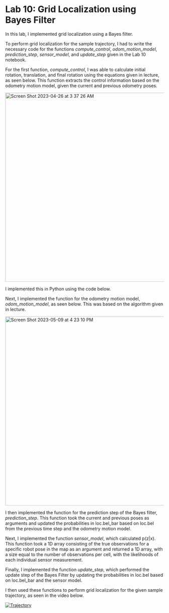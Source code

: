 # Lab 10: Grid Localization using Bayes Filter

In this lab, I implemented grid localization using a Bayes filter.

To perform grid localization for the sample trajectory, I had to write the necessary code for the functions _compute_control_, _odom_motion_model_, _prediction_step_, _sensor_model_, and _update_step_ given in the Lab 10 notebook.

For the first function, _compute_control_, I was able to calculate initial rotation, translation, and final rotation using the equations given in lecture, as seen below. This function extracts the control information based on the odometry motion model, given the current and previous odometry poses.

<img width="600" alt="Screen Shot 2023-04-26 at 3 37 26 AM" src="https://user-images.githubusercontent.com/123786420/234503713-47a9a0ec-d9ed-40c7-9578-dffb16f6e460.png">

I implemented this in Python using the code below.

<script src="https://gist.github.com/sarika2446/4c9110f574824759829811f2e69698ce.js"></script>

Next, I implemented the function for the odometry motion model, _odom_motion_model_, as seen below. This was based on the algorithm given in lecture.

<img width="600" alt="Screen Shot 2023-05-09 at 4 23 10 PM" src="https://github.com/sarika2446/ece4160/assets/123786420/5a3468be-22eb-4cc3-9bed-f89476e6e8db">

<script src="https://gist.github.com/sarika2446/1be1b96fb04b214b71f364c4cacbafbf.js"></script>

I then implemented the function for the prediction step of the Bayes filter, _prediction_step_. This function took the current and previous poses as arguments and updated the probabilities in loc.bel_bar based on loc.bel from the previous time step and the odometry motion model. 

<script src="https://gist.github.com/sarika2446/62773d1d3b4fc5654d4390f6aa9dd9f8.js"></script>

Next, I implemented the function _sensor_model_, which calculated p(z\|x). This function took a 1D array consisting of the true observations for a specific robot pose in the map as an argument and returned a 1D array, with a size equal to the number of observations per cell, with the likelihoods of each individual sensor measurement.

<script src="https://gist.github.com/sarika2446/35fc5ed0657528ab4a3a83e66b8062dc.js"></script>

Finally, I implemented the function _update_step_, which performed the update step of the Bayes Filter by updating the probabilities in loc.bel based on loc.bel_bar and the sensor model.

<script src="https://gist.github.com/sarika2446/82553d97453a68809f4306557c593912.js"></script>

I then used these functions to perform grid localization for the given sample trajectory, as seen in the video below. 

[![Trajectory](https://img.youtube.com/vi/BOzCaoiIVz0/0.jpg)](https://www.youtube.com/watch?v=BOzCaoiIVz0 "Trajectory")
